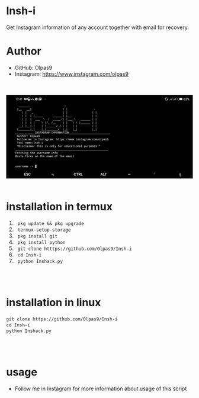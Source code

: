 # Insh-i
Get Instagram information of any account together with email for recovery.<br>
# Author
- GitHub: Olpas9
- Instagram: https://www.instagram.com/olpas9
<br>
<br>
<img src="Screenshot_20200715-124159.png"><br>
<br>

# installation in termux
1. ``` pkg update && pkg upgrade```
2. ``` termux-setup-storage```
3. ``` pkg install git```
4. ``` pkg install python```
5. ``` git clone htttps://github.com/Olpas9/Insh-i```
6. ``` cd Insh-i```
7. ``` python Inshack.py```
<br>
<br>

# installation in linux
```
git clone https://github.com/Olpas9/Insh-i 
cd Insh-i
python Inshack.py

```
<br>
<br>

# usage
- Follow me in Instagram for more information about  usage of this script
